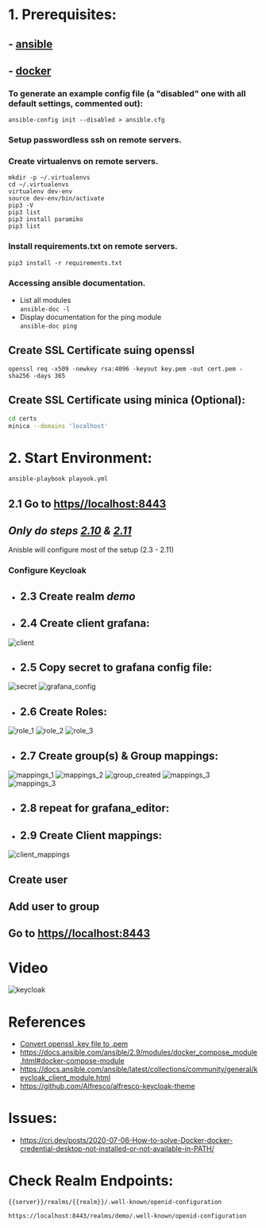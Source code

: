 # 1. Prerequisites:
## - [ansible](https://docs.ansible.com/ansible/latest/installation_guide/intro_installation.html)
## - [docker](https://docs.docker.com/get-docker/)
### To generate an example config file (a "disabled" one with all default settings, commented out):
```ansible-config init --disabled > ansible.cfg```
### Setup passwordless ssh on remote servers.
### Create virtualenvs on remote servers.
```mkdir -p ~/.virtualenvs``` \
```cd ~/.virtualenvs``` \
```virtualenv dev-env``` \
```source dev-env/bin/activate``` \
```pip3 -V``` \
```pip3 list``` \
```pip3 install paramiko``` \
```pip3 list```
### Install requirements.txt on remote servers.
```pip3 install -r requirements.txt```
### Accessing ansible documentation.
- List all modules \
```ansible-doc -l ```
- Display documentation for the ping module \
```ansible-doc ping```
## Create SSL Certificate suing openssl
```shell
openssl req -x509 -newkey rsa:4096 -keyout key.pem -out cert.pem -sha256 -days 365
```
## Create SSL Certificate using minica (Optional):
```bash
cd certs
minica --domains 'localhost'
```
# 2. Start Environment:
```bash
ansible-playbook playook.yml
```
## 2.1 Go to [https//localhost:8443](https//localhost:8443)
## *Only do steps [2.10](#Create-user) & [2.11](#Add-user-to-group)*
Anisble will configure most of the setup (2.3 - 2.11)
### Configure Keycloak
- ## 2.3 Create realm *demo*
- ## 2.4 Create client grafana:
![client](media/client.jpg)
- ## 2.5 Copy secret to grafana config file:
![secret](media/secret.jpg)
![grafana_config](media/grafana_config.jpg)
- ## 2.6 Create Roles:
![role_1](media/create_role_1-2.jpg)
![role_2](media/create_role_3-4.jpg)
![role_3](media/create_role_final.jpg)
- ## 2.7 Create group(s) & Group mappings:
![mappings_1](media/group_mapping_1-2.jpg)
![mappings_2](media/group_mapping_3-4.jpg)
![group_created](media/group_created.jpg)
![mappings_3](media/group_mapping_5-7.jpg)
![mappings_3](media/group_mapping_updated.jpg)
- ## 2.8 repeat for grafana_editor:
- ## 2.9 Create Client mappings:
![client_mappings](media/client_mapper.jpg)
## Create user
## Add user to group
## Go to [https//localhost:8443](http//localhost:4000)
# Video
![keycloak](media/keycloak.gif)
# References
- [Convert openssl .key file to .pem](https://gist.github.com/amolkhanorkar/10375087)
- https://docs.ansible.com/ansible/2.9/modules/docker_compose_module.html#docker-compose-module
- https://docs.ansible.com/ansible/latest/collections/community/general/keycloak_client_module.html
- https://github.com/Alfresco/alfresco-keycloak-theme
# Issues:
- https://cri.dev/posts/2020-07-06-How-to-solve-Docker-docker-credential-desktop-not-installed-or-not-available-in-PATH/
# Check Realm Endpoints:
```
{{server}}/realms/{{realm}}/.well-known/openid-configuration
```
```
https://localhost:8443/realms/demo/.well-known/openid-configuration
```